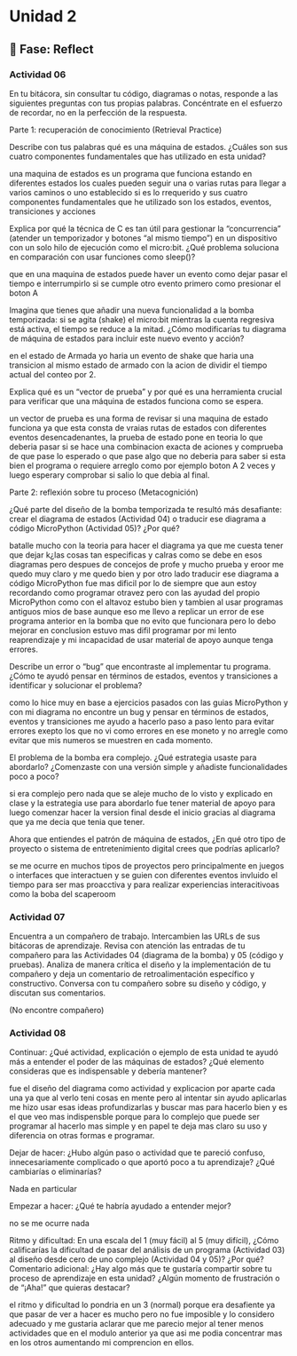 # Unidad 2


## 🤔 Fase: Reflect

### Actividad 06

En tu bitácora, sin consultar tu código, diagramas o notas, responde a las siguientes preguntas con tus propias palabras. Concéntrate en el esfuerzo de recordar, no en la perfección de la respuesta.

Parte 1: recuperación de conocimiento (Retrieval Practice)

Describe con tus palabras qué es una máquina de estados. ¿Cuáles son sus cuatro componentes fundamentales que has utilizado en esta unidad?

una maquina de estados es un programa que funciona estando en diferentes estados los cuales pueden seguir una o varias rutas para llegar a varios caminos o uno establecido si es lo rrequerido y sus cuatro componentes fundamentales que he utilizado son los estados, eventos, transiciones y acciones

Explica por qué la técnica de C es tan útil para gestionar la “concurrencia” (atender un temporizador y botones “al mismo tiempo”) en un dispositivo con un solo hilo de ejecución como el micro:bit. ¿Qué problema soluciona en comparación con usar funciones como sleep()?

que en una maquina de estados puede haver un evento como dejar pasar el tiempo e interrumpirlo si se cumple otro evento primero como presionar el boton A

Imagina que tienes que añadir una nueva funcionalidad a la bomba temporizada: si se agita (shake) el micro:bit mientras la cuenta regresiva está activa, el tiempo se reduce a la mitad. ¿Cómo modificarías tu diagrama de máquina de estados para incluir este nuevo evento y acción?

en el estado de Armada yo haria un evento de shake que haria una transicion al mismo estado de armado con la acion de dividir el tiempo actual del conteo por 2.

Explica qué es un “vector de prueba” y por qué es una herramienta crucial para verificar que una máquina de estados funciona como se espera.

un vector de prueba es una forma de revisar si una maquina de estado funciona ya que esta consta de vraias rutas de estados con diferentes eventos desencadenantes, la prueba de estado pone en teoria lo que deberia pasar si se hace una combinacion exacta de aciones y comprueba de que pase lo esperado o que pase algo que no deberia para saber si esta bien el programa o requiere arreglo como por ejemplo boton A 2 veces y luego esperary comprobar si salio lo que debia al final.

Parte 2: reflexión sobre tu proceso (Metacognición)

¿Qué parte del diseño de la bomba temporizada te resultó más desafiante: crear el diagrama de estados (Actividad 04) o traducir ese diagrama a código MicroPython (Actividad 05)? ¿Por qué?

batalle mucho con la teoria para hacer el diagrama ya que me cuesta tener que dejar k¿las cosas tan especificas y calras como se debe en esos diagramas pero despues de concejos de profe y mucho prueba y eroor me quedo muy claro y me quedo bien y por otro lado traducir ese diagrama a código MicroPython fue mas dificil por lo de siempre que aun estoy recordando como programar otravez pero con las ayudad del propio MicroPython como con el altavoz estubo bien y tambien al usar programas antiguos mios de base aunque eso me llevo a replicar un error de ese programa anterior en la bomba que no evito que funcionara pero lo debo mejorar en conclusion estuvo mas difil programar por mi lento reaprendizaje y mi incapacidad de usar material de apoyo aunque tenga errores.

Describe un error o “bug” que encontraste al implementar tu programa. ¿Cómo te ayudó pensar en términos de estados, eventos y transiciones a identificar y solucionar el problema?

como lo hice muy en base a ejercicios pasados con las guias MicroPython y con mi diagrama no encontre un bug y  pensar en términos de estados, eventos y transiciones me ayudo a hacerlo paso a paso lento para evitar errores exepto los que no vi como errores en ese moneto y no arregle como evitar que mis numeros se muestren en cada momento.

El problema de la bomba era complejo. ¿Qué estrategia usaste para abordarlo? ¿Comenzaste con una versión simple y añadiste funcionalidades poco a poco?

si era complejo pero nada que se aleje mucho de lo visto y explicado en clase y la estrategia use para abordarlo fue tener material de apoyo para luego comenzar hacer la version final desde el inicio gracias al diagrama que ya me decia que tenia que tener.

Ahora que entiendes el patrón de máquina de estados, ¿En qué otro tipo de proyecto o sistema de entretenimiento digital crees que podrías aplicarlo?

se me ocurre en muchos tipos de proyectos pero principalmente en juegos o interfaces que interactuen y se guien con diferentes eventos invluido el tiempo para ser mas proacctiva y para realizar experiencias interacitivoas como la boba del scaperoom 

### Actividad 07

Encuentra a un compañero de trabajo.
Intercambien las URLs de sus bitácoras de aprendizaje.
Revisa con atención las entradas de tu compañero para las Actividades 04 (diagrama de la bomba) y 05 (código y pruebas).
Analiza de manera crítica el diseño y la implementación de tu compañero y deja un comentario de retroalimentación específico y constructivo.
Conversa con tu compañero sobre su diseño y código, y discutan sus comentarios.

(No encontre compañero)

### Actividad 08

Continuar: ¿Qué actividad, explicación o ejemplo de esta unidad te ayudó más a entender el poder de las máquinas de estados? ¿Qué elemento consideras que es indispensable y debería mantener?

fue el diseño del diagrama como actividad y explicacion por aparte cada una ya que al verlo teni cosas en mente pero al intentar sin ayudo aplicarlas me hizo usar esas ideas profundizarlas y buscar mas para hacerlo bien y es el que veo mas indispensble porque para lo complejo que puede ser programar al hacerlo mas simple y en papel te deja mas claro su uso y diferencia on otras formas e programar.

Dejar de hacer: ¿Hubo algún paso o actividad que te pareció confuso, innecesariamente complicado o que aportó poco a tu aprendizaje? ¿Qué cambiarías o eliminarías?

Nada en particular

Empezar a hacer: ¿Qué te habría ayudado a entender mejor?

no se me ocurre nada

Ritmo y dificultad: En una escala del 1 (muy fácil) al 5 (muy difícil), ¿Cómo calificarías la dificultad de pasar del análisis de un programa (Actividad 03) al diseño desde cero de uno complejo (Actividad 04 y 05)? ¿Por qué?
Comentario adicional: ¿Hay algo más que te gustaría compartir sobre tu proceso de aprendizaje en esta unidad? ¿Algún momento de frustración o de “¡Aha!” que quieras destacar?

el ritmo y dificultad lo pondria en un 3 (normal) porque era desafiente ya que pasar de ver a hacer es mucho pero no fue imposible y lo considero adecuado y me gustaria aclarar que me parecio mejor al tener menos actividades que en el modulo anterior ya que asi me podia concentrar mas en los otros aumentando mi comprencion en ellos.
